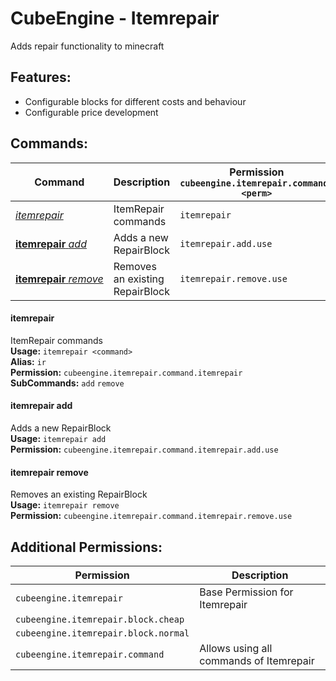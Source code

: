 # CubeEngine - Itemrepair
Adds repair functionality to minecraft

## Features:
 - Configurable blocks for different costs and behaviour
 - Configurable price development

## Commands:

| Command | Description | Permission<br>`cubeengine.itemrepair.command.<perm>` |
| --- | --- | --- |
| [*itemrepair*](#itemrepair) | ItemRepair commands | `itemrepair` |
| [**itemrepair**&nbsp;*add*](#itemrepairadd) | Adds a new RepairBlock | `itemrepair.add.use` |
| [**itemrepair**&nbsp;*remove*](#itemrepairremove) | Removes an existing RepairBlock | `itemrepair.remove.use` |

#### itemrepair  
ItemRepair commands  
**Usage:** `itemrepair <command>`  
**Alias:** `ir`  
**Permission:** `cubeengine.itemrepair.command.itemrepair`  
**SubCommands:** `add` `remove`  

#### itemrepair&nbsp;add  
Adds a new RepairBlock  
**Usage:** `itemrepair add `  
**Permission:** `cubeengine.itemrepair.command.itemrepair.add.use`  
  

#### itemrepair&nbsp;remove  
Removes an existing RepairBlock  
**Usage:** `itemrepair remove `  
**Permission:** `cubeengine.itemrepair.command.itemrepair.remove.use`  
  

## Additional Permissions:

| Permission | Description |
| --- | --- |
| `cubeengine.itemrepair` | Base Permission for Itemrepair |
| `cubeengine.itemrepair.block.cheap` |  |
| `cubeengine.itemrepair.block.normal` |  |
| `cubeengine.itemrepair.command` | Allows using all commands of Itemrepair |
